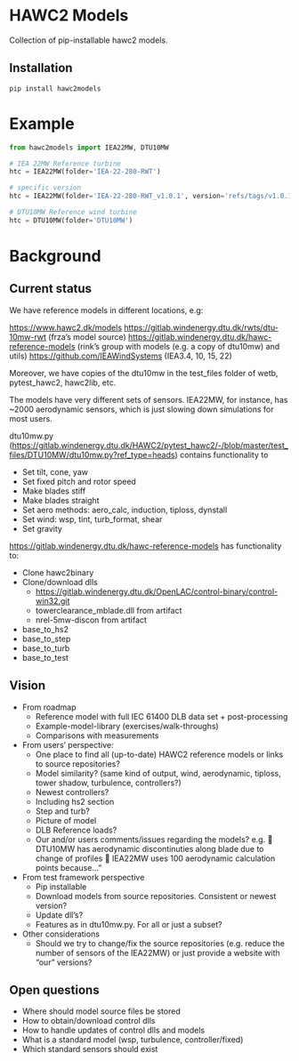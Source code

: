 # HAWC2 Models

Collection of pip-installable hawc2 models.

## Installation

```
pip install hawc2models
```


# Example


```python
from hawc2models import IEA22MW, DTU10MW

# IEA 22MW Reference turbine
htc = IEA22MW(folder='IEA-22-280-RWT')

# specific version
htc = IEA22MW(folder='IEA-22-280-RWT_v1.0.1', version='refs/tags/v1.0.1')

# DTU10MW Reference wind turbine
htc = DTU10MW(folder='DTU10MW')

```





# Background
 
 
## Current status

We have reference models in different locations, e.g:
 
https://www.hawc2.dk/models
https://gitlab.windenergy.dtu.dk/rwts/dtu-10mw-rwt (frza’s model source)
https://gitlab.windenergy.dtu.dk/hawc-reference-models (rink’s group with models (e.g. a copy of dtu10mw) and utils)
https://github.com/IEAWindSystems (IEA3.4, 10, 15, 22)
 
Moreover, we have copies of the dtu10mw in the test_files folder of wetb, pytest_hawc2, hawc2lib, etc.
 
The models have very different sets of sensors. IEA22MW, for instance, has ~2000 aerodynamic sensors, which is just slowing down simulations for most users.
 
dtu10mw.py (https://gitlab.windenergy.dtu.dk/HAWC2/pytest_hawc2/-/blob/master/test_files/DTU10MW/dtu10mw.py?ref_type=heads) contains functionality to 
- Set tilt, cone, yaw
- Set fixed pitch and rotor speed
- Make blades stiff
- Make blades straight
- Set aero methods: aero_calc, induction, tiploss, dynstall
- Set wind: wsp, tint, turb_format, shear
- Set gravity
 
https://gitlab.windenergy.dtu.dk/hawc-reference-models has functionality to:
- Clone hawc2binary
- Clone/download dlls
  - https://gitlab.windenergy.dtu.dk/OpenLAC/control-binary/control-win32.git
  -	towerclearance_mblade.dll from artifact
  -	nrel-5mw-discon from artifact
- base_to_hs2
- base_to_step
- base_to_turb
- base_to_test
 
## Vision
- From roadmap
  - Reference model with full IEC 61400 DLB data set + post-processing
  - Example-model-library (exercises/walk-throughs)
  - Comparisons with measurements
- From users’ perspective:
  - One place to find all (up-to-date) HAWC2 reference models or links to source repositories?
  - Model similarity? (same kind of output, wind, aerodynamic, tiploss, tower shadow, turbulence, controllers?)
  - Newest controllers?
  - Including hs2 section
  - Step and turb?
  - Picture of model
  - DLB Reference loads?
  - Our and/or users comments/issues regarding the models? e.g.
	DTU10MW has aerodynamic discontinuties along blade due to change of profiles
	IEA22MW uses 100 aerodynamic calculation points because…”
- From test framework perspective
  - Pip installable
  - Download models from source repositories. Consistent or newest version?
  - Update dll’s?
  - Features as in dtu10mw.py. For all or just a subset?
- Other considerations
  - Should we try to change/fix the source repositories (e.g. reduce the number of sensors of the IEA22MW) or just provide a website with “our” versions?

## Open questions

- Where should model source files be stored
- How to obtain/download control dlls
- How to handle updates of control dlls and models
- What is a standard model (wsp, turbulence, controller/fixed)
- Which standard sensors should exist

